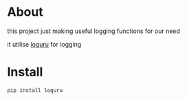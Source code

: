 # About
this project just making useful logging functions for our need

it utilise [loguru](https://github.com/Delgan/loguru) for logging


# Install
```shell
pip install loguru
```